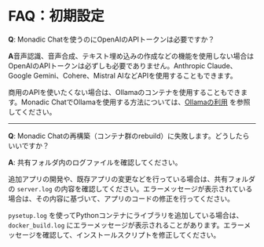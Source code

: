 # FAQ：初期設定

**Q**: Monadic Chatを使うのにOpenAIのAPIトークンは必要ですか？

**A**音声認識、音声合成、テキスト埋め込みの作成などの機能を使用しない場合はOpenAIのAPIトークンは必ずしも必要でありません。Anthropic Claude、Google Gemini、Cohere、Mistral AIなどAPIを使用することもできます。

商用のAPIを使いたくない場合は、Ollamaのコンテナを使用することもできます。Monadic ChatでOllamaを使用する方法については、[Ollamaの利用](./ollama) を参照してください。

---

**Q**: Monadic Chatの再構築（コンテナ群のrebuild）に失敗します。どうしたらいいですか？

**A**: 共有フォルダ内のログファイルを確認してください。

追加アプリの開発や、既存アプリの変更などを行っている場合は、共有フォルダの `server.log` の内容を確認してください。エラーメッセージが表示されている場合は、その内容に基づいて、アプリのコードの修正を行ってください。

`pysetup.log` を使ってPythonコンテナにライブラリを追加している場合は、`docker_build.log` にエラーメッセージが表示されることがあります。エラーメッセージを確認して、インストールスクリプトを修正してください。

